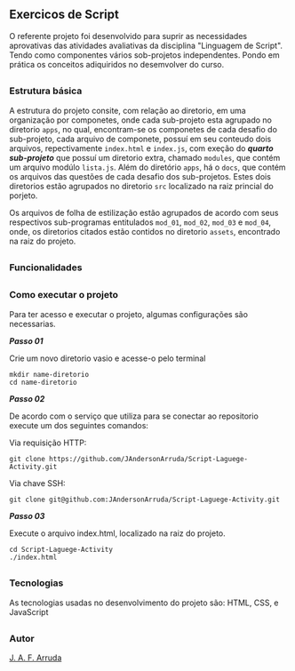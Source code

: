 ## Exercicos de Script
O referente projeto foi desenvolvido para suprir as necessidades aprovativas das atividades avaliativas da disciplina "Linguagem de Script". Tendo como componentes vários sob-projetos independentes. Pondo em prática os conceitos adiquiridos no desemvolver do curso.
##

### Estrutura básica
A estrutura do projeto consite, com relação ao diretorio, em uma organização por componetes, onde cada sub-projeto esta agrupado no diretorio ```apps```, no qual, encontram-se os componetes de cada desafio do sub-projeto, cada arquivo de componete, possuí em seu conteudo dois arquivos, repectivamente ```index.html``` e  ```index.js```, com exeção do ***quarto sub-projeto*** que possuí um diretorio extra, chamado ```modules```, que contém um arquivo modúlo ```lista.js```. Além do diretório ```apps```, há o ```docs```, que contém os arquivos das questões de cada desafio dos sub-projetos. Estes dois diretorios estão agrupados no diretorio ```src``` localizado na raiz princial do porjeto.

Os arquivos de folha de estilização estão agrupados de acordo com seus respectivos sub-programas entitulados ```mod_01```, ```mod_02```, ```mod_03``` e ```mod_04```, onde, os diretorios citados estão contidos no diretorio ```assets```, encontrado na raiz do projeto.
##

### Funcionalidades

##

### Como executar o projeto
Para ter acesso e executar o projeto, algumas configurações são necessarias.

***Passo 01***

Crie um novo diretorio vasio e acesse-o pelo terminal
```
mkdir name-diretorio
cd name-diretorio
```

***Passo 02***

De acordo com o serviço que utiliza para se conectar ao repositorio execute um dos seguintes comandos:

Via requisição HTTP:
``` 
git clone https://github.com/JAndersonArruda/Script-Laguege-Activity.git
```
Via chave SSH:
``` 
git clone git@github.com:JAndersonArruda/Script-Laguege-Activity.git
```

***Passo 03***

Execute o arquivo index.html, localizado na raiz do projeto.
```
cd Script-Laguege-Activity
./index.html
```
##

### Tecnologias 
As tecnologias usadas no desenvolvimento do projeto são: HTML, CSS, e JavaScript
##

### Autor
[J. A. F. Arruda](https://github.com/JAndersonArruda/)
